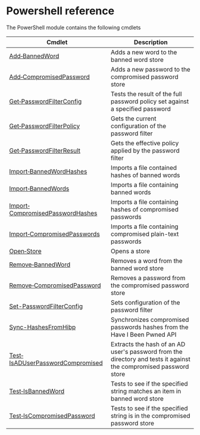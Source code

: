 # Powershell reference

The PowerShell module contains the following cmdlets

| Cmdlet                                                                  | Description                                                                                                       |
| ----------------------------------------------------------------------- | ----------------------------------------------------------------------------------------------------------------- |
| [Add‐BannedWord](Add-BannedWord.md)                                     | Adds a new word to the banned word store                                                                          |
| [Add‐CompromisedPassword](Add-CompromisedPassword.md)                   | Adds a new password to the compromised password store                                                             |
| [Get‐PasswordFilterConfig](Get-PasswordFilterConfig.md)                 | Tests the result of the full password policy set against a specified password                                     |
| [Get‐PasswordFilterPolicy](Get-PasswordFilterPolicy.md)                 | Gets the current configuration of the password filter                                     |
| [Get‐PasswordFilterResult](Get-PasswordFilterResult.md)                 | Gets the effective policy applied by the password filter |
| [Import‐BannedWordHashes](Import-BannedWordHashes.md)                   | Imports a file contained hashes of banned words                                                                   |
| [Import‐BannedWords](Import-BannedWords.md)                             | Imports a file containing banned words                                                                            |
| [Import‐CompromisedPasswordHashes](Import-CompromisedPasswordHashes.md) | Imports a file containing hashes of compromised passwords                                                         |
| [Import‐CompromisedPasswords](Import-CompromisedPasswords.md)           | Imports a file containing compromised plain-text passwords                                                        |
| [Open‐Store](Open-Store.md)                                             | Opens a store                                                                                                     |
| [Remove‐BannedWord](Remove-BannedWord.md)                               | Removes a word from the banned word store                                                                         |
| [Remove‐CompromisedPassword](Remove-CompromisedPassword.md)             | Removes a password from the compromised password store                                                            |
| [Set-PasswordFilterConfig](Set-PasswordFilterConfig.md) |  Sets configuration of the password filter |
| [Sync-HashesFromHibp](Sync-HashesFromHibp.md) | Synchronizes compromised passwords hashes from the Have I Been Pwned API |
| [Test‐IsADUserPasswordCompromised](Test-IsADUserPasswordCompromised.md) | Extracts the hash of an AD user's password from the directory and tests it against the compromised password store |
| [Test‐IsBannedWord](Test-IsBannedWord.md)                               | Tests to see if the specified string matches an item in banned word store                                         |
| [Test‐IsCompromisedPassword](Test-IsCompromisedPassword.md)             | Tests to see if the specified string is in the compromised password store                                         |
